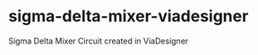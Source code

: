 sigma-delta-mixer-viadesigner
=============================

Sigma Delta Mixer Circuit created in ViaDesigner